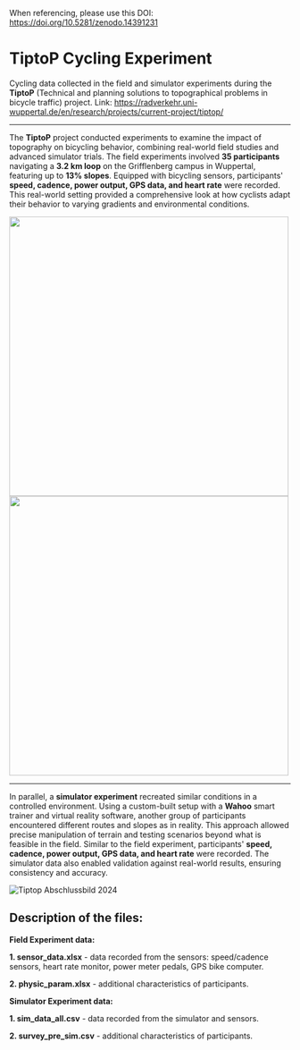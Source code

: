 When referencing, please use this DOI: https://doi.org/10.5281/zenodo.14391231

# TiptoP Cycling Experiment
Cycling data collected in the field and simulator experiments during the **TiptoP** (Technical and planning solutions to topographical problems in bicycle traffic) project.
Link: https://radverkehr.uni-wuppertal.de/en/research/projects/current-project/tiptop/

---

The **TiptoP** project conducted experiments to examine the impact of topography on bicycling behavior, combining real-world field studies and advanced simulator trials. 
The field experiments involved **35 participants** navigating a **3.2 km loop** on the Grifflenberg campus in Wuppertal, featuring up to **13% slopes**. Equipped with bicycling sensors, participants' **speed, cadence, power output, GPS data, and heart rate** were recorded. 
This real-world setting provided a comprehensive look at how cyclists adapt their behavior to varying gradients and environmental conditions.

<img src="https://github.com/user-attachments/assets/41316a6b-fa32-4221-b4e6-22cc7741394b" width="500">
<img src="https://github.com/user-attachments/assets/1fe906cd-3262-4a47-8c9f-c131a2e58683" width="500">

---

In parallel, a **simulator experiment** recreated similar conditions in a controlled environment. 
Using a custom-built setup with a **Wahoo** smart trainer and virtual reality software, another group of participants encountered different routes and slopes as in reality. 
This approach allowed precise manipulation of terrain and testing scenarios beyond what is feasible in the field. Similar to the field experiment, participants' **speed, cadence, power output, GPS data, and heart rate** were recorded.
The simulator data also enabled validation against real-world results, ensuring consistency and accuracy. 

![Tiptop Abschlussbild 2024](https://github.com/user-attachments/assets/76394222-c6de-4963-bf01-65ef6a705d73)

Description of the files:
---

**Field Experiment data:**

**1. sensor_data.xlsx** - data recorded from the sensors: speed/cadence sensors, heart rate monitor, power meter pedals, GPS bike computer.

**2. physic_param.xlsx** - additional characteristics of participants.



**Simulator Experiment data:**

**1. sim_data_all.csv** - data recorded from the simulator and sensors.

**2. survey_pre_sim.csv** - additional characteristics of participants.

